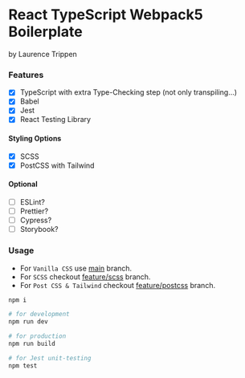 # React TypeScript Webpack5 Boilerplate

by Laurence Trippen

### Features

- [x] TypeScript with extra Type-Checking step (not only transpiling...)
- [x] Babel
- [x] Jest
- [x] React Testing Library

#### Styling Options
- [x] SCSS
- [x] PostCSS with Tailwind

#### Optional
- [ ] ESLint?
- [ ] Prettier?
- [ ] Cypress?
- [ ] Storybook?

### Usage

* For `Vanilla CSS` use [main](https://github.com/laurence-trippen/react-typescript-webpack-boilerplate) branch.
* For `SCSS` checkout [feature/scss](https://github.com/laurence-trippen/react-typescript-webpack-boilerplate/tree/feature/scss) branch.
* For `Post CSS & Tailwind` checkout [feature/postcss](https://github.com/laurence-trippen/react-typescript-webpack-boilerplate/tree/feature/postcss) branch.

```bash
npm i

# for development
npm run dev

# for production
npm run build

# for Jest unit-testing
npm test
```
